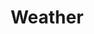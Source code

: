 ---
title: Weather
layout: post
image: /images/weather.jpg
external: https://www.accuweather.com/en/be/grimbergen/31674/daily-weather-forecast/31674
icons: <i class="fas fa-temperature-low"></i>
---